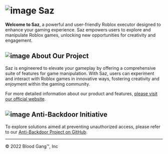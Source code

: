 # ![image](https://static.wixstatic.com/media/4585c8_562a61587130440b8df3e8d713ad29bf~mv2.png/v1/fill/w_70,h_75,al_c,q_85,usm_0.66_1.00_0.01,enc_auto/blood%20gang%20icon.png) **Saz**

**Welcome to Saz**, a powerful and user-friendly Roblox executor designed to enhance your gaming experience. Saz empowers users to explore and manipulate Roblox games, unlocking new opportunities for creativity and engagement.

## ![image](https://github.com/user-attachments/assets/cfd084e7-ec1c-4632-9463-df3373b51b19) **About Our Project**

Saz is engineered to elevate your gameplay by offering a comprehensive suite of features for game manipulation. With Saz, users can experiment and interact with Roblox games in innovative ways, fostering creativity and enjoyment within the gaming community.

For more detailed information about our product and features, [please visit our official website](https://saz.bloodganginc.com).

## ![image](https://github.com/user-attachments/assets/ba78de70-ec68-45e8-8d4b-fbc5de812820) **Anti-Backdoor Initiative**

To explore solutions aimed at preventing unauthorized access, please refer to our [Anti-Backdoor Project on GitHub](https://github.com/Blood-Gang-Inc/Anti-Backdoor).

---
&copy; 2022 Blood Gang™️, Inc
